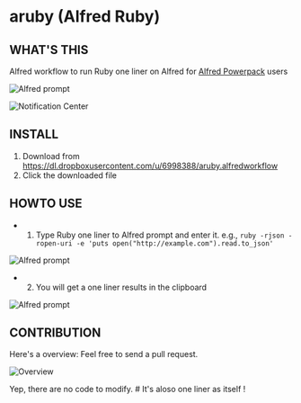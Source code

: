 aruby (Alfred Ruby)
========================

## WHAT'S THIS
Alfred workflow to run Ruby one liner on Alfred for [Alfred Powerpack](http://www.alfredapp.com/powerpack/) users

![Alfred prompt](https://dl.dropboxusercontent.com/u/6998388/img/Screenshot%202014-07-11%2003.08.53.png "ruby --version")

![Notification Center](https://dl.dropboxusercontent.com/u/6998388/img/Screenshot%202014-07-11%2003.08.57.png "Copied to Clipboard")



## INSTALL

1. Download from https://dl.dropboxusercontent.com/u/6998388/aruby.alfredworkflow
2. Click the downloaded file


## HOWTO USE

* 1. Type Ruby one liner to Alfred prompt and enter it. e.g., `ruby -rjson -ropen-uri -e 'puts open("http://example.com").read.to_json'`

![Alfred prompt](https://dl.dropboxusercontent.com/u/6998388/img/Screenshot%202014-07-11%2002.42.30.png "Type one liner to Alfred prompt")

* 2. You will get a one liner results in the clipboard

![Alfred prompt](https://dl.dropboxusercontent.com/u/6998388/img/Screenshot%202014-07-11%2002.42.38.png "Paste it to Finder")


## CONTRIBUTION

Here's a overview: Feel free to send a pull request.

![Overview](https://dl.dropboxusercontent.com/u/6998388/img/Screenshot%202014-07-11%2003.21.26.png "So simple")


Yep, there are no code to modify.  # It's aloso one liner as itself !


